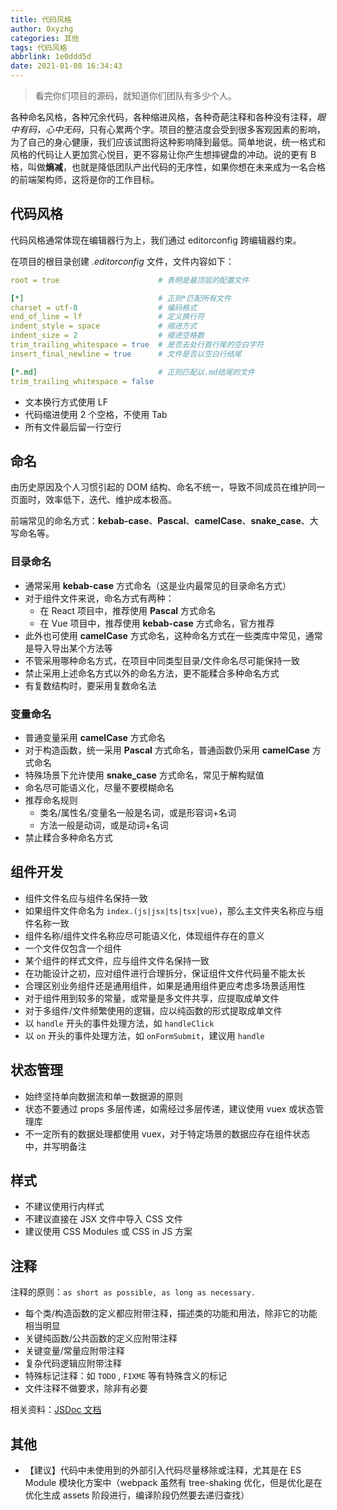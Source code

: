 ```yaml
---
title: 代码风格
author: Oxyzhg
categories: 其他
tags: 代码风格
abbrlink: 1e0ddd5d
date: 2021-01-08 16:34:43
---
```


> 看完你们项目的源码，就知道你们团队有多少个人。

各种命名风格，各种冗余代码，各种缩进风格，各种奇葩注释和各种没有注释，_眼中有码，心中无码_，只有心累两个字。项目的整洁度会受到很多客观因素的影响，为了自己的身心健康，我们应该试图将这种影响降到最低。简单地说，统一格式和风格的代码让人更加赏心悦目，更不容易让你产生想摔键盘的冲动。说的更有 B 格，叫做**熵减**，也就是降低团队产出代码的无序性，如果你想在未来成为一名合格的前端架构师，这将是你的工作目标。

## 代码风格

代码风格通常体现在编辑器行为上，我们通过 editorconfig 跨编辑器约束。

在项目的根目录创建 _.editorconfig_ 文件，文件内容如下：

```yml
root = true                      # 表明是最顶层的配置文件

[*]                              # 正则*匹配所有文件
charset = utf-8                  # 编码格式
end_of_line = lf                 # 定义换行符
indent_style = space             # 缩进方式
indent_size = 2                  # 缩进空格数
trim_trailing_whitespace = true  # 是否去处行首行尾的空白字符
insert_final_newline = true      # 文件是否以空白行结尾

[*.md]                           # 正则匹配以.md结尾的文件
trim_trailing_whitespace = false
```

- 文本换行方式使用 LF
- 代码缩进使用 2 个空格，不使用 Tab
- 所有文件最后留一行空行

## 命名

由历史原因及个人习惯引起的 DOM 结构、命名不统一，导致不同成员在维护同一页面时，效率低下，迭代、维护成本极高。

前端常见的命名方式：**kebab-case**、**Pascal**、**camelCase**、**snake_case**、大写命名等。

### 目录命名

- 通常采用 **kebab-case** 方式命名（这是业内最常见的目录命名方式）
- 对于组件文件来说，命名方式有两种：
  - 在 React 项目中，推荐使用 **Pascal** 方式命名
  - 在 Vue 项目中，推荐使用 **kebab-case** 方式命名，官方推荐
- 此外也可使用 **camelCase** 方式命名，这种命名方式在一些类库中常见，通常是导入导出某个方法等
- 不管采用哪种命名方式，在项目中同类型目录/文件命名尽可能保持一致
- 禁止采用上述命名方式以外的命名方法，更不能糅合多种命名方式
- 有复数结构时，要采用复数命名法

### 变量命名

- 普通变量采用 **camelCase** 方式命名
- 对于构造函数，统一采用 **Pascal** 方式命名，普通函数仍采用 **camelCase** 方式命名
- 特殊场景下允许使用 **snake_case** 方式命名，常见于解构赋值
- 命名尽可能语义化，尽量不要模糊命名
- 推荐命名规则
  - 类名/属性名/变量名一般是名词，或是形容词+名词
  - 方法一般是动词，或是动词+名词
- 禁止糅合多种命名方式

## 组件开发

- 组件文件名应与组件名保持一致
- 如果组件文件命名为 `index.(js|jsx|ts|tsx|vue)`，那么主文件夹名称应与组件名称一致
- 组件名称/组件文件名称应尽可能语义化，体现组件存在的意义
- 一个文件仅包含一个组件
- 某个组件的样式文件，应与组件文件名保持一致
- 在功能设计之初，应对组件进行合理拆分，保证组件文件代码量不能太长
- 合理区别业务组件还是通用组件，如果是通用组件更应考虑多场景适用性
- 对于组件用到较多的常量，或常量是多文件共享，应提取成单文件
- 对于多组件/文件频繁使用的逻辑，应以纯函数的形式提取成单文件
- 以 `handle` 开头的事件处理方法，如 `handleClick`
- 以 `on` 开头的事件处理方法，如 `onFormSubmit`，建议用 `handle`

## 状态管理

- 始终坚持单向数据流和单一数据源的原则
- 状态不要通过 props 多层传递，如需经过多层传递，建议使用 vuex 或状态管理库
- 不一定所有的数据处理都使用 vuex，对于特定场景的数据应存在组件状态中，并写明备注

## 样式

- 不建议使用行内样式
- 不建议直接在 JSX 文件中导入 CSS 文件
- 建议使用 CSS Modules 或 CSS in JS 方案

## 注释

注释的原则：`as short as possible, as long as necessary.`

- 每个类/构造函数的定义都应附带注释，描述类的功能和用法，除非它的功能相当明显
- 关键纯函数/公共函数的定义应附带注释
- 关键变量/常量应附带注释
- 复杂代码逻辑应附带注释
- 特殊标记注释：如 `TODO` , `FIXME` 等有特殊含义的标记
- 文件注释不做要求，除非有必要

相关资料：[JSDoc 文档](https://jsdoc.app/)

## 其他

- 【建议】代码中未使用到的外部引入代码尽量移除或注释，尤其是在 ES Module 模块化方案中（webpack 虽然有 tree-shaking 优化，但是优化是在优化生成 assets 阶段进行，编译阶段仍然要去递归查找）
